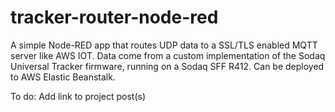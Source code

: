 # tracker-router-node-red

A simple Node-RED app that routes UDP data to a SSL/TLS enabled MQTT server like AWS IOT. Data come from a custom implementation of the Sodaq Universal Tracker firmware, running on a Sodaq SFF R412. Can be deployed to AWS Elastic Beanstalk.

To do: Add link to project post(s)